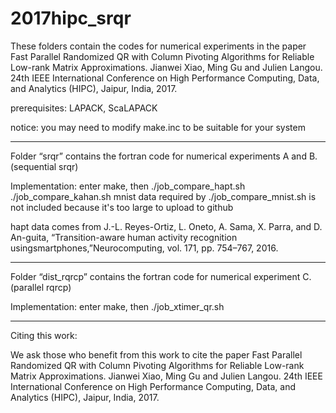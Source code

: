 # 2017hipc_srqr

These folders contain the codes for numerical experiments in the paper 
Fast Parallel Randomized QR with Column Pivoting Algorithms for Reliable Low-rank Matrix Approximations.
Jianwei Xiao, Ming Gu and Julien Langou.
24th IEEE International Conference on High Performance Computing, Data, and Analytics (HIPC), Jaipur, India, 2017.

prerequisites: LAPACK, ScaLAPACK

notice: you may need to modify make.inc to be suitable for your system

*********************************************************************************************

Folder “srqr” contains the fortran code for numerical experiments A and B. (sequential srqr)

Implementation:
enter make, then ./job_compare_hapt.sh ./job_compare_kahan.sh
mnist data required by ./job_compare_mnist.sh is not included because it's too large to upload to github

hapt data comes from
J.-L. Reyes-Ortiz, L. Oneto, A. Sama, X. Parra, and D. An-guita,  “Transition-aware  human  activity  recognition  usingsmartphones,”Neurocomputing, vol. 171, pp. 754–767, 2016.

*********************************************************************************************

Folder “dist_rqrcp” contains the fortran code for numerical experiment C. (parallel rqrcp)

Implementation:
enter make, then ./job_xtimer_qr.sh

*********************************************************************************************

Citing this work:

We ask those who benefit from this work to cite the paper 
Fast Parallel Randomized QR with Column Pivoting Algorithms for Reliable Low-rank Matrix Approximations.
Jianwei Xiao, Ming Gu and Julien Langou.
24th IEEE International Conference on High Performance Computing, Data, and Analytics (HIPC), Jaipur, India, 2017.